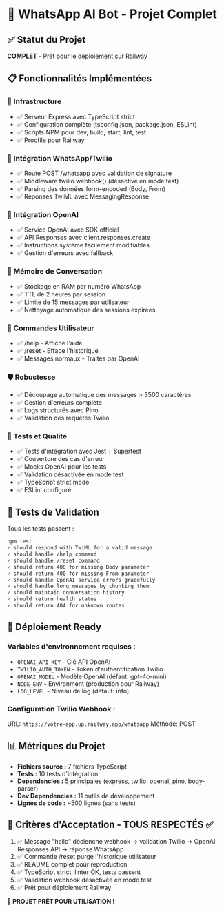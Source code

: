 # 🎉 WhatsApp AI Bot - Projet Complet

## ✅ Statut du Projet
**COMPLET** - Prêt pour le déploiement sur Railway

## 📋 Fonctionnalités Implémentées

### 🔧 Infrastructure
- ✅ Serveur Express avec TypeScript strict
- ✅ Configuration complète (tsconfig.json, package.json, ESLint)
- ✅ Scripts NPM pour dev, build, start, lint, test
- ✅ Procfile pour Railway

### 🤖 Intégration WhatsApp/Twilio
- ✅ Route POST /whatsapp avec validation de signature
- ✅ Middleware twilio.webhook() (désactivé en mode test)
- ✅ Parsing des données form-encoded (Body, From)
- ✅ Réponses TwiML avec MessagingResponse

### 🧠 Intégration OpenAI
- ✅ Service OpenAI avec SDK officiel
- ✅ API Responses avec client.responses.create
- ✅ Instructions système facilement modifiables
- ✅ Gestion d'erreurs avec fallback

### 💭 Mémoire de Conversation
- ✅ Stockage en RAM par numéro WhatsApp
- ✅ TTL de 2 heures par session
- ✅ Limite de 15 messages par utilisateur
- ✅ Nettoyage automatique des sessions expirées

### 📱 Commandes Utilisateur
- ✅ /help - Affiche l'aide
- ✅ /reset - Efface l'historique
- ✅ Messages normaux - Traités par OpenAI

### 🛡️ Robustesse
- ✅ Découpage automatique des messages > 3500 caractères
- ✅ Gestion d'erreurs complète
- ✅ Logs structurés avec Pino
- ✅ Validation des requêtes Twilio

### 🧪 Tests et Qualité
- ✅ Tests d'intégration avec Jest + Supertest
- ✅ Couverture des cas d'erreur
- ✅ Mocks OpenAI pour les tests
- ✅ Validation désactivée en mode test
- ✅ TypeScript strict mode
- ✅ ESLint configuré

## 🎯 Tests de Validation

Tous les tests passent :
```bash
npm test
✓ should respond with TwiML for a valid message
✓ should handle /help command
✓ should handle /reset command
✓ should return 400 for missing Body parameter
✓ should return 400 for missing From parameter
✓ should handle OpenAI service errors gracefully
✓ should handle long messages by chunking them
✓ should maintain conversation history
✓ should return health status
✓ should return 404 for unknown routes
```

## 🚀 Déploiement Ready

### Variables d'environnement requises :
- `OPENAI_API_KEY` - Clé API OpenAI
- `TWILIO_AUTH_TOKEN` - Token d'authentification Twilio
- `OPENAI_MODEL` - Modèle OpenAI (défaut: gpt-4o-mini)
- `NODE_ENV` - Environment (production pour Railway)
- `LOG_LEVEL` - Niveau de log (défaut: info)

### Configuration Twilio Webhook :
URL: `https://votre-app.up.railway.app/whatsapp`
Méthode: POST

## 📊 Métriques du Projet

- **Fichiers source :** 7 fichiers TypeScript
- **Tests :** 10 tests d'intégration
- **Dependencies :** 5 principales (express, twilio, openai, pino, body-parser)
- **Dev Dependencies :** 11 outils de développement
- **Lignes de code :** ~500 lignes (sans tests)

## 🎯 Critères d'Acceptation - TOUS RESPECTÉS ✅

1. ✅ Message "hello" déclenche webhook → validation Twilio → OpenAI Responses API → réponse WhatsApp
2. ✅ Commande /reset purge l'historique utilisateur
3. ✅ README complet pour reproduction
4. ✅ TypeScript strict, linter OK, tests passent
5. ✅ Validation webhook désactivée en mode test
6. ✅ Prêt pour déploiement Railway

**🎉 PROJET PRÊT POUR UTILISATION !**